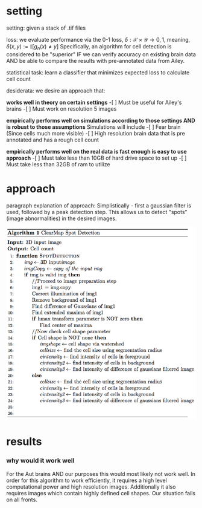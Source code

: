 # setting

setting: given a stack of .tif files

loss: we evaluate performance via the 0-1 loss, $\delta: \mathcal{X} \times \mathcal{Y} \rightarrow {0,1}$, meaning, $\delta(x,y) := \mathbb{I}[g_n(x) \neq y]$ Specifically, an algorithm for cell detection is considered to be "superior" IF we can verify accuracy on existing brain data AND be able to compare the results with pre-annotated data from Ailey.

statistical task: learn a classifier that minimizes expected loss to calculate cell count

desiderata: we desire an approach that:

**works well in theory on certain settings**
    -[ ] Must be useful for Ailey's brains
    -[ ] Must work on resolution 5 images
    
**empirically performs well on simulations according to those settings AND is robust to those assumptions**
Simulations will include
    -[ ] Fear brain (Since cells much more visible)
    -[ ] High resolution brain data that is pre annotated and has a rough cell count
    
**empirically performs well on the real data is fast enough is easy to use approach**
    -[ ] Must take less than 10GB of hard drive space to set up
    -[ ] Must take less than 32GB of ram to utilize
    
# approach

paragraph explanation of approach: Simplistically - first a gaussian filter is used, followed by a peak detection step. This allows us to detect "spots" (image abnormalities) in the desired images.

![](pseudocode.png)

# results

### why would it work well

For the Aut brains AND our purposes this would most likely not work well. In order for this algorithm to work efficiently, it requires a high level computational power and high resolution images. Additionally it also requires images which contain highly defined cell shapes. Our situation fails on all fronts.
